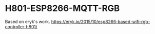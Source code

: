 # H801-ESP8266-MQTT-RGB

Based on eryk's work.
https://eryk.io/2015/10/esp8266-based-wifi-rgb-controller-h801/

